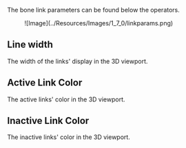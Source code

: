 The bone link parameters can be found below the operators.

<figure markdown>
  ![Image](../Resources/Images/1_7_0/linkparams.png)
</figure>

## Line width

The width of the links' display in the 3D viewport. 

## Active Link Color

The active links' color in the 3D viewport.

## Inactive Link Color

The inactive links' color in the 3D viewport.
